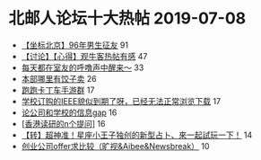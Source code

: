 # 北邮人论坛十大热帖 2019-07-08

- [【坐标北京】96年男生征友](https://bbs.byr.cn/article/Friends/1930949) 91
- [【讨论】【心得】观牛客热帖有感](https://bbs.byr.cn/article/Job/2039329) 47
- [每天都在室友的呼噜声中醒来～](https://bbs.byr.cn/article/Talking/6134183) 33
- [本部哪里有饺子卖](https://bbs.byr.cn/article/Food/502996) 26
- [跑跑卡丁车手游群](https://bbs.byr.cn/article/PopKart/299616) 17
- [学校订购的IEEE貌似到期了呀，已经无法正常浏览下载](https://bbs.byr.cn/article/BUPTNet/101575) 17
- [论公司和学校的信息gap](https://bbs.byr.cn/article/StudyShare/191407) 16
- [[香港读研的n个提问]](https://bbs.byr.cn/article/GoAbroad/365119) 16
- [【转】超神准！星座小王子独创的新型占卜、來一起試玩一下！](https://bbs.byr.cn/article/Constellations/326533) 14
- [创业公司offer求比较（旷视&amp;Aibee&amp;Newsbreak）](https://bbs.byr.cn/article/WorkLife/1125859) 10


